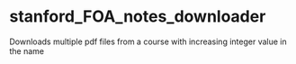 # stanford_FOA_notes_downloader
Downloads multiple pdf files from a course with increasing integer value in the name
